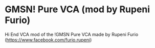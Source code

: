 # GMSN! Pure VCA (mod by Rupeni Furio)

Hi End VCA mod of the !GMSN Pure VCA made by Rupeni Furio (https://www.facebook.com/furio.rupeni)
